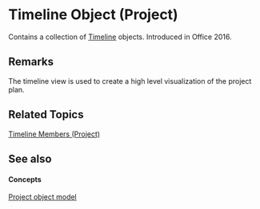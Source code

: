 
# Timeline Object (Project)

Contains a collection of [ Timeline](ac50eced-d876-ee09-f8f4-01fb2272ddf0.md) objects. Introduced in Office 2016.


## Remarks

The timeline view is used to create a high level visualization of the project plan. 


## Related Topics

[Timeline Members (Project)](ac50eced-d876-ee09-f8f4-01fb2272ddf0.md)


## See also


#### Concepts


[Project object model](900b167b-88ec-ea88-15b7-27bb90c22ac6.md)